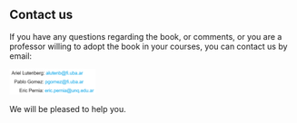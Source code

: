 ## Contact us

If you have any questions regarding the book, or comments, or you are a professor willing to adopt the book in your courses, you can contact us by email:  

<img src="https://github.com/armBookCodeExamples/ContactUs/blob/main/mails.png" width="30%">


We will be pleased to help you.
